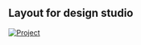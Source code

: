 ## Layout for design studio

<a href="http://185.139.69.22/">
  <img src="https://img.shields.io/badge/Watch%20project-red?style=for-the-badge&logoColor=white" alt="Project"/>
</a>
